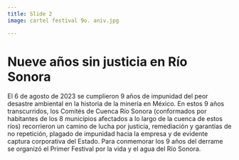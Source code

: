 ```yaml
---
title: Slide 2
image: cartel festival 9o. aniv.jpg

---
```


# Nueve años sin justicia en Río Sonora

El 6 de agosto de 2023 se cumplieron 9 años de impunidad del peor desastre ambiental en la historia de la minería en México. En estos 9 años transcurridos, los Comités de Cuenca Río Sonora (conformados por habitantes de los 8 municipios afectados a lo largo de la cuenca de estos ríos) recorrieron un camino de lucha por justicia, remediación y garantías de no repetición, plagado de impunidad hacia la empresa y de evidente captura corporativa del Estado. Para conmemorar los 9 años del derrame se organizó el Primer Festival por la vida y el agua del Río Sonora.
